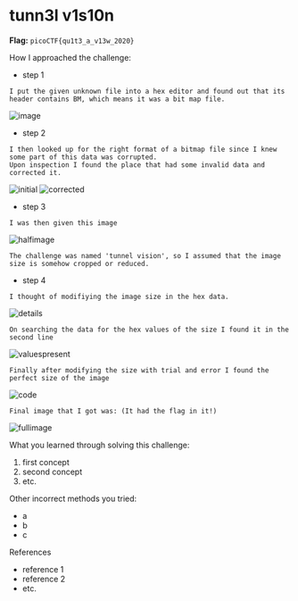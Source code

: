 # tunn3l v1s10n

**Flag:** `picoCTF{qu1t3_a_v13w_2020}`

How I approached the challenge:

- step 1

```
I put the given unknown file into a hex editor and found out that its header contains BM, which means it was a bit map file.
```
![image](https://github.com/user-attachments/assets/e74561bf-6b96-4b65-9c32-6d0e9de45a3e)

- step 2

```
I then looked up for the right format of a bitmap file since I knew some part of this data was corrupted.
Upon inspection I found the place that had some invalid data and corrected it.
```
![initial](https://github.com/user-attachments/assets/da55bafa-284d-45f3-bc42-294ca2b2b981)
![corrected](https://github.com/user-attachments/assets/18333029-977b-484b-b82a-9c9c6af4266d)

- step 3

```
I was then given this image
```
![halfimage](https://github.com/user-attachments/assets/54d2f69a-6548-4ac6-a1e6-cb0e9d2a9eee)

```
The challenge was named 'tunnel vision', so I assumed that the image size is somehow cropped or reduced.
```

- step 4

```
I thought of modifiying the image size in the hex data.
```
![details](https://github.com/user-attachments/assets/35a1ea71-7c02-4c0a-9f11-ce08260bffef)
```
On searching the data for the hex values of the size I found it in the second line
```
![valuespresent](https://github.com/user-attachments/assets/baa76986-a866-49c7-95c2-32add5fe488c)
```
Finally after modifying the size with trial and error I found the perfect size of the image
```
![code](https://github.com/user-attachments/assets/fd319859-4785-4f8a-83d6-74a64af355b8)
```
Final image that I got was: (It had the flag in it!)
```
![fullimage](https://github.com/user-attachments/assets/9fc7437f-4a71-4248-b2af-de6c56b4d712)

What you learned through solving this challenge:

1. first concept
2. second concept
3. etc.

Other incorrect methods you tried:

- a
- b
- c

References

- reference 1
- reference 2
- etc.

